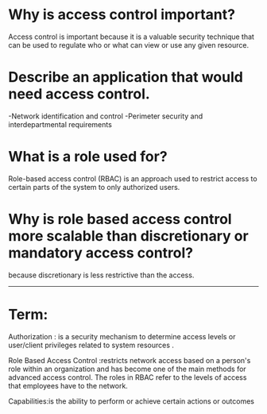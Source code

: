 # Why is access control important?
Access control is important because it is a valuable security technique that can be used to regulate who or what can view or use any given resource.

# Describe an application that would need access control.
-Network identification and control
-Perimeter security and interdepartmental requirements

# What is a role used for?
Role-based access control (RBAC) is an approach used to restrict access to certain parts of the system to only authorized users.

# Why is role based access control more scalable than discretionary or mandatory access control?
because discretionary is less restrictive than the access.

-------------------------------------------------------
# Term: 
Authorization : is a security mechanism to determine access levels or user/client privileges related to system resources .

Role Based Access Control :restricts network access based on a person's role within an organization and has become one of the main methods for advanced access control. The roles in RBAC refer to the levels of access that employees have to the network.

Capabilities:is the ability to perform or achieve certain actions or outcomes
